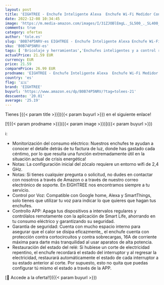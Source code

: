 ```yaml
---
layout: post
title: 'EIGHTREE - Enchufe Inteligente Alexa  Enchufe Wi-Fi Medidor Consumo  Tomada Inteligente Programable con Temporizador  Control Remoto por APP&Voz  Compatible con Alexa  Google Home y SmartThings  16A 3680W  2Pack'
date: 2022-12-08 10:34:45
image: 'https://m.media-amazon.com/images/I/31ZJOBlEmgL._SL500_._SL400_.jpg'
comments: true
category: ofertas
author: 'tole.es'
slug: 'B0B74P5NRV-es EIGHTREE - Enchufe Inteligente Alexa Enchufe Wi-Fi Medidor...'
sku: 'B0B74P5NRV-es'
tags: [ 'Bricolaje y herramientas','Enchufes inteligentes y a control remoto','Enchufes y accesorios','Instalación eléctrica','alexa','eightree','enchufe','google','home','inteligente','🇪🇸', ]
actualPrice: 21.59 EUR
currency: EUR
price: 21.59
comparePrice: 26.99 EUR
prodname: 'EIGHTREE - Enchufe Inteligente Alexa  Enchufe Wi-Fi Medidor Consumo  Tomada Inteligente Programable con Temporizador  Control Remoto por APP&Voz  Compatible con Alexa  Google Home y SmartThings  16A 3680W  2Pack'
country: 'es'
flag: '🇪🇸'
brand: 'EIGHTREE'
buyurl: 'https://www.amazon.es/dp/B0B74P5NRV/?tag=tolees-21'
descuento: '20.01'
average: '25.19'
---
```


Tienes [{{< param title >}}]({{< param buyurl >}}) en el siguiente enlace!

[![{{< param prodname >}}]({{< param image >}})]({{< param buyurl >}})

ℹ️:

- Monitorización del consumo eléctrico: Nuestros enchufes te ayudan a conocer el detalle detrás de tu factura de luz, donde has gastado cada céntimo, por lo que resulta una función extremadamente útil en la situación actual de crisis energética!
- Notas: La configuración inicial del zócalo requiere un entorno wifi de 2,4 GHz.
- Notas: Si tienes cualquier pregunta o solicitud, no dudes en contactar con nosotros a través de Amazon o a través de nuestro correo electrónico de soporte. En EIGHTREE nos encontramos siempre a tu servicio.
- Control por Voz: Compatible con Google home, Alexa y SmartThings, solo tienes que utilizar tu voz para indicar lo que quieres que hagan tus enchufes.
- Controllo APP: Apaga tus dispositivos a intervalos regulares y contrólalos remotamente con la aplicación de Smart Life, ahorrando en tu consumo eléctrico y garantizando su seguridad.
- Garantía de seguridad: Cuenta con mucho espacio interno para asegurar que el calor se disipa eficazmente,, el enchufe cuenta con protección contra cortocircuitos y contra sobrecargas, 16A de corriente máxima para darte más tranquilidad al usar aparatos de alta potencia.
- Restauración del estado del relé: Si hubiese un corte de electricidad repentino, el enchufe recordará el estado del interruptor y al regresar la electricidad, restaurará automáticamente el estado de cada interruptor a su estado anterior al corte. Por supuesto, esto no quita que puedas configurar tú mismo el estado a través de la APP.

[🛒 Accede a la oferta!!]({{< param buyurl >}})
